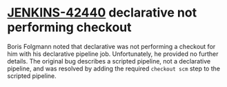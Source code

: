 # [JENKINS-42440](https://issues.jenkins.io/browse/JENKINS-42440) declarative not performing checkout

Boris Folgmann noted that declarative was not performing a checkout
for him with his declarative pipeline job.  Unfortunately, he provided
no further details.  The original bug describes a scripted pipeline,
not a declarative pipeline, and was resolved by adding the required
`checkout scm` step to the scripted pipeline.

